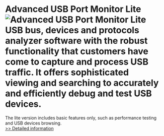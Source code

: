 # Advanced USB Port Monitor Lite<br />![Advanced USB Port Monitor Lite](https://mycommerce.akamaized.net/api/pimages/P300059878/BIG/300059878.JPG)<br />USB bus, devices and protocols analyzer software with the robust functionality that customers have come to capture and process USB traffic. It offers sophisticated viewing and searching to accurately and efficiently debug and test USB devices.

The lite version includes basic features only, such as performance testing and USB devices browsing.<br />[>> Detailed information](https://secure.shareit.com/shareit/product.html?productid=300059878&affiliateid=200057808)